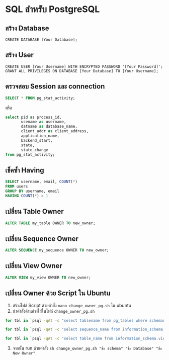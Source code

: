 # SQL สำหรับ PostgreSQL

## สร้าง Database
```
CREATE DATABASE [Your Database];
```

## สร้าง User
```
CREATE USER [Your Username] WITH ENCRYPTED PASSWORD '[Your Password]';
GRANT ALL PRIVILEGES ON DATABASE [Your Database] TO [Your Username];
```

## ตรวจสอบ Session และ connection
```sql
SELECT * FROM pg_stat_activity;
```
หรือ
```sql
select pid as process_id, 
       usename as username, 
       datname as database_name, 
       client_addr as client_address, 
       application_name,
       backend_start,
       state,
       state_change
from pg_stat_activity;
```

## เช็คซ้ำ Having
```sql
SELECT username, email, COUNT(*)
FROM users
GROUP BY username, email
HAVING COUNT(*) > 1
```

## เปลี่ยน Table Owner
```sql
ALTER TABLE my_table OWNER TO new_owner;
```

## เปลี่ยน Sequence Owner
```sql
ALTER SEQUENCE my_sequence OWNER TO new_owner;
```

## เปลี่ยน View Owner
```sql
ALTER VIEW my_view OWNER TO new_owner;
```

## เปลี่ยน Owner ด้วย Script ใน Ubuntu
1. สร้างไฟล์ Script ด้วยคำสั่ง ```nano change_owner_pg.sh``` ใน ubuntu
2. นำคำสั่งด้านล่างใส่ในไฟล์ `change_owner_pg.sh`
```sh
for tbl in `psql -qAt -c "select tablename from pg_tables where schemaname = '$1';" $2` ; do  psql -c "alter table "$1".\"$tbl\" owner to $3" $2 ; done

for tbl in `psql -qAt -c "select sequence_name from information_schema.sequences where sequence_schema = '$1';" $2` ; do  psql -c "alter sequence "$1".\"$tbl\" owner to $3" $2 ; done

for tbl in `psql -qAt -c "select table_name from information_schema.views where table_schema = '$1';" $2` ; do  psql -c "alter view "$1".\"$tbl\" owner to $3" $2 ; done
```
3. จากนั้น run ด้วยคำสั่ง `sh change_owner_pg.sh "ชื่อ schema" "ชื่อ Database" "ชื่อ New Owner"`

